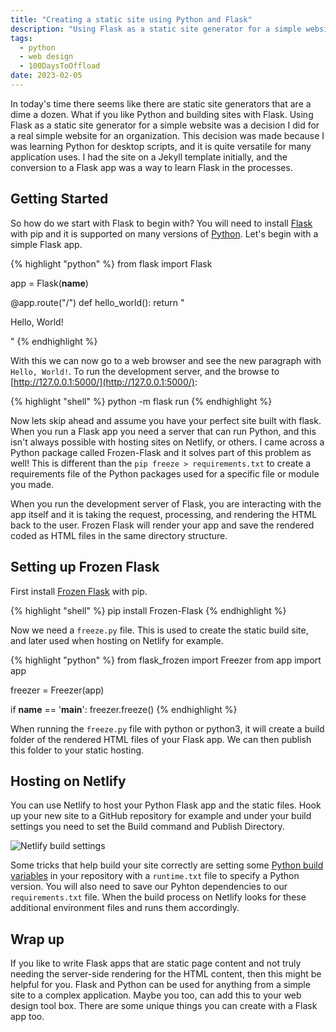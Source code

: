 ```yaml
---
title: "Creating a static site using Python and Flask"
description: "Using Flask as a static site generator for a simple website"
tags: 
  - python
  - web design
  - 100DaysToOffload
date: 2023-02-05
---
```


In today's time there seems like there are static site generators that are a dime a dozen. What if you like Python and building sites with Flask. Using Flask as a static site generator for a simple website was a decision I did for a real simple website for an organization. This decision was made because I was learning Python for desktop scripts, and it is quite versatile for many application uses. I had the site on a Jekyll template initially, and the conversion to a Flask app was a way to learn Flask in the processes.

## Getting Started

So how do we start with Flask to begin with? You will need to install [Flask](https://flask.palletsprojects.com/en/2.2.x/) with pip and it is supported on many versions of [Python](https://www.python.org/). Let's begin with a simple Flask app.

{% highlight "python" %}
from flask import Flask

app = Flask(__name__)

@app.route("/")
def hello_world():
    return "<p>Hello, World!</p>"
{% endhighlight %}

With this we can now go to a web browser and see the new paragraph with `Hello, World!`. To run the development server, and the browse to [http://127.0.0.1:5000/](http://127.0.0.1:5000/):

{% highlight "shell" %}
python -m flask run
{% endhighlight %}

Now lets skip ahead and assume you have your perfect site built with flask. When you run a Flask app you need a server that can run Python, and this isn't always possible with hosting sites on Netlify, or others. I came across a Python package called Frozen-Flask and it solves part of this problem as well! This is different than the `pip freeze > requirements.txt` to create a requirements file of the Python packages used for a specific file or module you made.

When you run the development server of Flask, you are interacting with the app itself and it is taking the request, processing, and rendering the HTML back to the user. Frozen Flask will render your app and save the rendered coded as HTML files in the same directory structure.

## Setting up Frozen Flask

First install [Frozen Flask](https://pythonhosted.org/Frozen-Flask/) with pip.

{% highlight "shell" %}
pip install Frozen-Flask
{% endhighlight %}

Now we need a `freeze.py` file. This is used to create the static build site, and later used when hosting on Netlify for example.

{% highlight "python" %}
from flask_frozen import Freezer
from app import app

freezer = Freezer(app)

if __name__ == '__main__':
    freezer.freeze()
{% endhighlight %}

When running the `freeze.py` file with python or python3, it will create a build folder of the rendered HTML files of your Flask app. We can then publish this folder to your static hosting.

## Hosting on Netlify

You can use Netlify to host your Python Flask app and the static files. Hook up your new site to a GitHub repository for example and under your build settings you need to set the Build command and Publish Directory.

![Netlify build settings](/assets/images/blog/netlify-build-flask.png)

Some tricks that help build your site correctly are setting some [Python build variables](https://docs.netlify.com/configure-builds/manage-dependencies/#python) in your repository with a `runtime.txt` file to specify a Python version. You will also need to save our Pyhton dependencies to our `requirements.txt` file. When the build process on Netlify looks for these additional environment files and runs them accordingly.

## Wrap up

If you like to write Flask apps that are static page content and not truly needing the server-side rendering for the HTML content, then this might be helpful for you. Flask and Python can be used for anything from a simple site to a complex application. Maybe you too, can add this to your web design tool box. There are some unique things you can create with a Flask app too.
